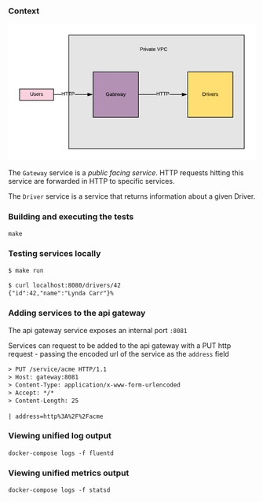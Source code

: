 ### Context

![](./schema.png)

The `Gateway` service is a _public facing service_.
HTTP requests hitting this service are forwarded in HTTP to specific services.

The `Driver` service is a service that returns information about a given Driver.


### Building and executing the tests

```
make
```

### Testing services locally

```
$ make run
```

```
$ curl localhost:8080/drivers/42
{"id":42,"name":"Lynda Carr"}%
``` 

### Adding services to the api gateway

The api gateway service exposes an internal port `:8081`

Services can request to be added to the api gateway with a PUT http request - passing the encoded url of the service as the `address` field

```
> PUT /service/acme HTTP/1.1
> Host: gateway:8081
> Content-Type: application/x-www-form-urlencoded
> Accept: */*
> Content-Length: 25

| address=http%3A%2F%2Facme
```

### Viewing unified log output

```
docker-compose logs -f fluentd
```

### Viewing unified metrics output

```
docker-compose logs -f statsd
```
